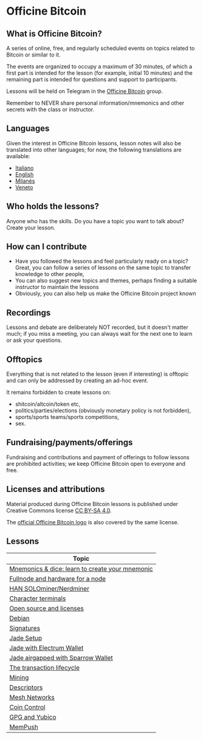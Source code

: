 # Officine Bitcoin

## What is Officine Bitcoin?
A series of online, free, and regularly scheduled events on topics related to Bitcoin or similar to it.

The events are organized to occupy a maximum of 30 minutes, of which a first part is intended for the lesson (for example, initial 10 minutes) and the remaining part is intended for questions and support to participants.

Lessons will be held on Telegram in the [Officine Bitcoin](https://t.me/officinebitcoin) group.

Remember to NEVER share personal information/mnemonics and other secrets with the class or instructor.

## Languages
Given the interest in Officine Bitcoin lessons, lesson notes will also be translated into other languages; for now, the following translations are available:
- [Italiano](./index.html)
- [English](./index.en.html)
- [Milanés](./index.mi.html)
- [Veneto](./index.ve.html)

## Who holds the lessons?
Anyone who has the skills. Do you have a topic you want to talk about? Create your lesson.

## How can I contribute
- Have you followed the lessons and feel particularly ready on a topic? Great, you can follow a series of lessons on the same topic to transfer knowledge to other people,
- You can also suggest new topics and themes, perhaps finding a suitable instructor to maintain the lessons
- Obviously, you can also help us make the Officine Bitcoin project known

## Recordings
Lessons and debate are deliberately NOT recorded, but it doesn't matter much; if you miss a meeting, you can always wait for the next one to learn or ask your questions.

## Offtopics
Everything that is not related to the lesson (even if interesting) is offtopic and can only be addressed by creating an ad-hoc event.

It remains forbidden to create lessons on:
- shitcoin/altcoin/token etc,
- politics/parties/elections (obviously monetary policy is not forbidden),
- sports/sports teams/sports competitions,
- sex.

## Fundraising/payments/offerings
Fundraising and contributions and payment of offerings to follow lessons are prohibited activities; we keep Officine Bitcoin open to everyone and free.

## Licenses and attributions
Material produced during Officine Bitcoin lessons is published under Creative Commons license [CC BY-SA 4.0](https://creativecommons.org/licenses/by-sa/4.0/legalcode.it).

The [official Officine Bitcoin logo](./logo/index.en.html) is also covered by the same license.

## Lessons

| Topic                                                |
|------------------------------------------------------|
| [Mnemonics & dice: learn to create your mnemonic](./lezioni/mnedad/index.en.html)|
| [Fullnode and hardware for a node](./lezioni/fulhar/index.en.html)|
| [HAN SOLOminer/Nerdminer](./lezioni/hansol/index.en.html)|
| [Character terminals](./lezioni/tercar/index.en.html)|
| [Open source and licenses](./lezioni/openso/index.en.html)|
| [Debian](./lezioni/debian/index.en.html)|
| [Signatures](./lezioni/firme/index.en.html)|
| [Jade Setup](./lezioni/jadeset/index.en.html)|
| [Jade with Electrum Wallet](./lezioni/jadeele/index.en.html)|
| [Jade airgapped with Sparrow Wallet](./lezioni/jadespa/index.en.html)|
| [The transaction lifecycle](./lezioni/ciclo/index.en.html)|
| [Mining](./lezioni/mining/index.en.html)|
| [Descriptors](./lezioni/descr/index.en.html)|
| [Mesh Networks](./lezioni/mesh/index.en.html)|
| [Coin Control](./lezioni/coinco/index.en.html)|
| [GPG and Yubico](./lezioni/gpg/index.en.html)| 
| [MemPush](./lezioni/mempush/index.en.html)|